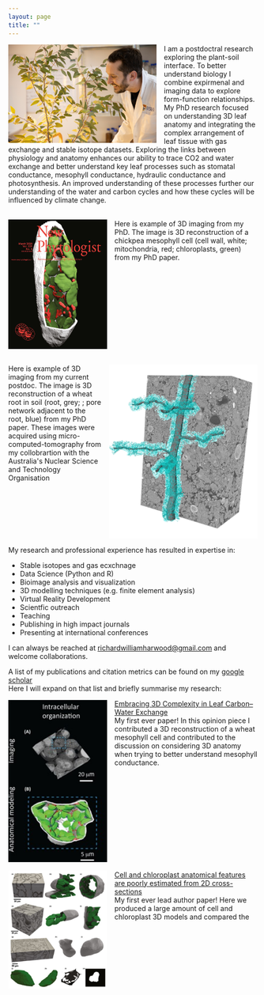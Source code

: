 ```yaml
---
layout: page
title: ""
---
```


<img  src="richardharwood.png" width="300" style="float:left; padding-right:15px" />  I am a postdoctral research exploring the plant-soil interface. To better understand biology I combine expirmenal and imaging data to explore form-function relationships. My PhD research focused on understanding 3D leaf anatomy and integrating the complex arrangement of leaf tissue with gas exchange and stable isotope datasets. Exploring the links between physiology and anatomy enhances our ability to trace CO2 and water exchange and better understand key leaf processes such as stomatal conductance, mesophyll conductance, hydraulic conductance and photosynthesis. An improved understanding of these processes further our understanding of the water and carbon cycles and how these cycles will be influenced by climate change. 
<br clear="left"/>
<br />

<img  src="newphytcover.jpg" width="200" style="float:left; padding-right:15px" />Here is example of  3D imaging from my PhD. The image is 3D reconstruction of a chickpea mesophyll cell (cell wall, white; mitochondria, red; chloroplasts, green) from my PhD paper. 
<br clear="left"/>
<br />

<img  src="ANSTO_2024_Figure.png" width="300" style="float:right; padding-left:15px" />Here is example of 3D imaging from my current postdoc. The image is 3D reconstruction of a wheat root in soil (root, grey; ; pore network adjacent to the root, blue) from my PhD paper. These images were acquired using micro-computed-tomography from my collobrartion with the Australia's Nuclear Science and Technology Organisation  
<br clear="right"/>

My research and professional experience has resulted in expertise in: <br />
* Stable isotopes and gas ecxchnage <br />
* Data Science (Python and R) <br />
* Bioimage analysis and visualization <br />
* 3D modelling techniques (e.g. finite element analysis) <br />
* Virtual Reality Development  <br />
* Scientfic outreach  <br />
* Teaching  <br />
* Publishing in high impact journals  <br />
* Presenting at international conferences  <br />

I can always be reached at richardwilliamharwood@gmail.com and welcome collaborations. 

A list of my publications and citation metrics can be found on my 
<a href="https://scholar.google.com.au/citations?user=ca2u0TMAAAAJ&hl=en"> google scholar </a> 
<br />
Here I will expand on that list and briefly summarise my research:
<br />

<img  src="img/TIPS_JPG.jpg" width="200" style="float:left; padding-right:15px" /> <a href="https://www.sciencedirect.com/science/article/pii/S1360138518302103"> Embracing 3D Complexity in Leaf Carbon–Water Exchange </a> <br />
My first ever paper! In this opinion piece I contributed a 3D reconstruction of a wheat mesophyll cell and contributed to the discussion on considering 3D anatomy when trying to better understand mesophyll conductance.  
<br clear="left"/>
<br />
<img  src="img/newphyt_fig_JPG.jpg" width="200" style="float:left; padding-right:15px" /> <a href="https://nph.onlinelibrary.wiley.com/doi/full/10.1111/nph.16219"> Cell and chloroplast anatomical features are poorly estimated from 2D cross-sections </a> <br />
My first ever lead author paper! Here we produced a large amount of cell and chloroplast 3D models and compared the 
<br clear="left"/>
<br />





